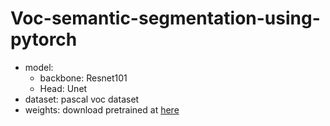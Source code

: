 # Voc-semantic-segmentation-using-pytorch
- model: 
  - backbone: Resnet101
  - Head: Unet
- dataset: pascal voc dataset
- weights: download pretrained at [here](https://doc-0k-4o-docs.googleusercontent.com/docs/securesc/noohie0gc37ihdncsa3um4klssv3okgf/01glle8dpknuam6vraqb80ev7r0kkjkt/1686148425000/13613996676383359341/13613996676383359341/1qJBkP9tS-3_iPNpy6YdyHCuMn0V40nff?e=download&ax=ADWCPKC8aPsfvDuuIiaIPV3bg0Lh36bZPbR_bryBLPI6GuztX5N87aezGB-Uq0mG7960e8oWissxdK9fulpnHuR8A00NUh0F7RjZ45kTXylRSnghVks-_WlrNSbNB5uZF-NsPg_xCQRLdf9skhSBBmMZakI6QGSIFUdG2LYRhTGUyMcRL2G6Wx02hwamF-UmCw-aAsqqwhxJkyVqflCg--pklhHBSD6iLX1dcaq6rucW3BH8ywzBsJHDxg3kQbnVXHvwCcfI5N9rA6YjPy30p4fJmCWgJcuxJzaErJr6U18NI1bNpapfshkRAm9_qHW465RZ3exSFAw1Gfi_2EAh8B8c_zdrhSNE2EK-p_NksuntmPPORw5jGUbqLQyQU4E71iz0PdV8DZmnEabf38a5-titDSXxNJXRR_VI7_j5KgxOH1phcx_wGXyZuQC2OibQARxKje5aOlHoYZUALZTblbRBaDe-e9jNZMzvZC04ptr0yIz43qn_W5Puix2XjMJqJOkadbpb0ufG2o4XJyaBT2fIz1aLWiqAtY64PRyfdyLk71EzlMt3ufTSFqTPNqoi26KwEh6dEdHCoLB5DNxrAME_-qivfNy9RlYWb-N_OuQMCF-Y4XEUUTfoSgNhjx042pGBeeVJu_JT2bvP7IlqfGjuX1mqQaDL_ZIpE-6D3npQelpfrTQ1uk9W0SRDb6A7DRN41wk6f19Q9S1BSvxBK8rJxoUbC8Uq0YaPuEawzI3FKxx5GAGgq8ayCIwKV2j5k7dproQ8ySs3RpAnWSv0okeC1offXbvpYgbJZP-kJZ274kbJRJk1-yNuFMNls_5pzreeQsBrLJLMgl-N0aK6uxE_xNiJ4GiSOF5WCUfsFvIBxDcRwXr_dA6WPFIWz1A0LNwflQMjcxoTC-gidJ2XMED4o9nTXwVHH87xpvg&uuid=d8723ee8-2a1a-4ef4-8238-5ec8e80bdf82&authuser=1&nonce=g56tr7vvk77n2&user=13613996676383359341&hash=ulcctiqf7n4k2tpj41hvtq74ljbs0ibj)
